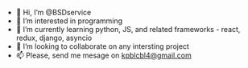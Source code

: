 - 👋 Hi, I’m @BSDservice
- 👀 I’m interested in programming
- 🌱 I’m currently learning python, JS, and related frameworks - react, redux, django, asyncio
- 💞️ I’m looking to collaborate on any intersting project
- 📫 Please, send me mesage on kpblcbl4@gmail.com

<!---
BSDservice/BSDservice is a ✨ special ✨ repository because its `README.md` (this file) appears on your GitHub profile.
You can click the Preview link to take a look at your changes.
--->
